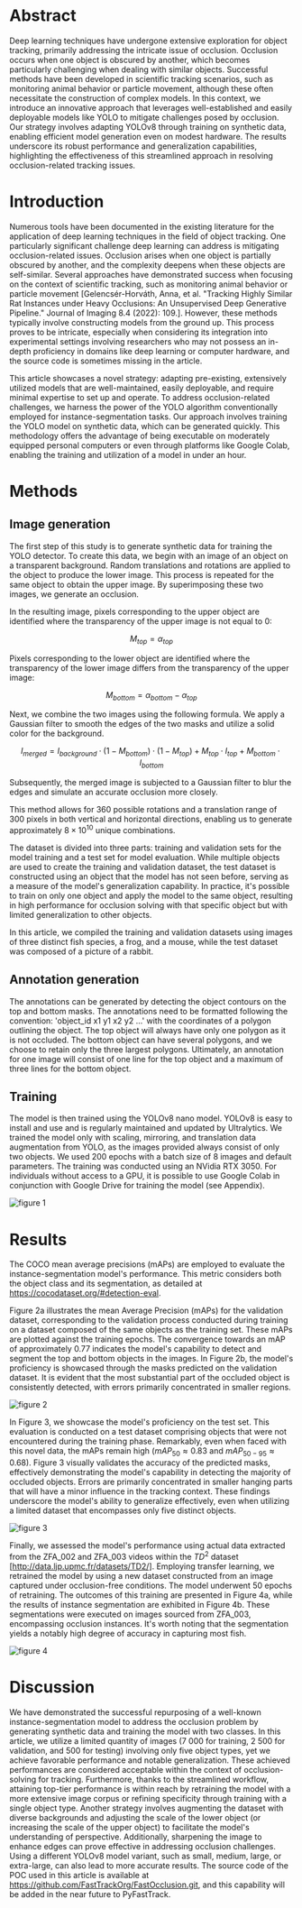 # Abstract
Deep learning techniques have undergone extensive exploration for object tracking, primarily addressing the intricate issue of occlusion. Occlusion occurs when one object is obscured by another, which becomes particularly challenging when dealing with similar objects. Successful methods have been developed in scientific tracking scenarios, such as monitoring animal behavior or particle movement, although these often necessitate the construction of complex models. In this context, we introduce an innovative approach that leverages well-established and easily deployable models like YOLO to mitigate challenges posed by occlusion. Our strategy involves adapting YOLOv8 through training on synthetic data, enabling efficient model generation even on modest hardware. The results underscore its robust performance and generalization capabilities, highlighting the effectiveness of this streamlined approach in resolving occlusion-related tracking issues.

# Introduction
Numerous tools have been documented in the existing literature for the application of deep learning techniques in the field of object tracking. One particularly significant challenge deep learning can address is mitigating occlusion-related issues. Occlusion arises when one object is partially obscured by another, and the complexity deepens when these objects are self-similar. Several approaches have demonstrated success when focusing on the context of scientific tracking, such as monitoring animal behavior or particle movement [Gelencsér-Horváth, Anna, et al. "Tracking Highly Similar Rat Instances under Heavy Occlusions: An Unsupervised Deep Generative Pipeline." Journal of Imaging 8.4 (2022): 109.]. However, these methods typically involve constructing models from the ground up. This process proves to be intricate, especially when considering its integration into experimental settings involving researchers who may not possess an in-depth proficiency in domains like deep learning or computer hardware, and the source code is sometimes missing in the article.

This article showcases a novel strategy: adapting pre-existing, extensively utilized models that are well-maintained, easily deployable, and require minimal expertise to set up and operate. To address occlusion-related challenges, we harness the power of the YOLO algorithm conventionally employed for instance-segmentation tasks. Our approach involves training the YOLO model on synthetic data, which can be generated quickly. This methodology offers the advantage of being executable on moderately equipped personal computers or even through platforms like Google Colab, enabling the training and utilization of a model in under an hour.

# Methods
## Image generation
The first step of this study is to generate synthetic data for training the YOLO detector. To create this data, we begin with an image of an object on a transparent background. Random translations and rotations are applied to the object to produce the lower image. This process is repeated for the same object to obtain the upper image. By superimposing these two images, we generate an occlusion.

In the resulting image, pixels corresponding to the upper object are identified where the transparency of the upper image is not equal to 0:

$$ M_{top} = \alpha_{top}$$

Pixels corresponding to the lower object are identified where the transparency of the lower image differs from the transparency of the upper image:

$$ M_{bottom} = \alpha_{bottom} - \alpha_{top} $$

Next, we combine the two images using the following formula. We apply a Gaussian filter to smooth the edges of the two masks and utilize a solid color for the background.

$$ I_{merged} = I_{background} \cdot (1 - M_{bottom}) \cdot (1 - M_{top}) + M_{top} \cdot I_{top} + M_{bottom} \cdot I_{bottom} $$

Subsequently, the merged image is subjected to a Gaussian filter to blur the edges and simulate an accurate occlusion more closely.

This method allows for 360 possible rotations and a translation range of 300 pixels in both vertical and horizontal directions, enabling us to generate approximately $8 \times 10^{10}$ unique combinations.

The dataset is divided into three parts: training and validation sets for the model training and a test set for model evaluation. While multiple objects are used to create the training and validation dataset, the test dataset is constructed using an object that the model has not seen before, serving as a measure of the model's generalization capability.
In practice, it's possible to train on only one object and apply the model to the same object, resulting in high performance for occlusion solving with that specific object but with limited generalization to other objects.

In this article, we compiled the training and validation datasets using images of three distinct fish species, a frog, and a mouse, while the test dataset was composed of a picture of a rabbit.

## Annotation generation
The annotations can be generated by detecting the object contours on the top and bottom masks. The annotations need to be formatted following the convention: 'object_id x1 y1 x2 y2 ...' with the coordinates of a polygon outlining the object. The top object will always have only one polygon as it is not occluded. The bottom object can have several polygons, and we choose to retain only the three largest polygons. Ultimately, an annotation for one image will consist of one line for the top object and a maximum of three lines for the bottom object.

## Training
The model is then trained using the YOLOv8 nano model. YOLOv8 is easy to install and use and is regularly maintained and updated by Ultralytics. We trained the model only with scaling, mirroring, and translation data augmentation from YOLO, as the images provided always consist of only two objects. We used 200 epochs with a batch size of 8 images and default parameters. The training was conducted using an NVidia RTX 3050. For individuals without access to a GPU, it is possible to use Google Colab in conjunction with Google Drive for training the model (see Appendix).

![figure 1](paper/figure_1.png)

# Results
The COCO mean average precisions (mAPs) are employed to evaluate the instance-segmentation model's performance. This metric considers both the object class and its segmentation, as detailed at https://cocodataset.org/#detection-eval.

Figure 2a illustrates the mean Average Precision (mAPs) for the validation dataset, corresponding to the validation process conducted during training on a dataset composed of the same objects as the training set. These mAPs are plotted against the training epochs. The convergence towards an mAP of approximately 0.77 indicates the model's capability to detect and segment the top and bottom objects in the images. In Figure 2b, the model's proficiency is showcased through the masks predicted on the validation dataset. It is evident that the most substantial part of the occluded object is consistently detected, with errors primarily concentrated in smaller regions.

![figure 2](paper/figure_2.png)

In Figure 3, we showcase the model's proficiency on the test set. This evaluation is conducted on a test dataset comprising objects that were not encountered during the training phase. Remarkably, even when faced with this novel data, the mAPs remain high ($mAP_{50} \approx 0.83$ and $mAP_{50-95} \approx 0.68$). Figure 3 visually validates the accuracy of the predicted masks, effectively demonstrating the model's capability in detecting the majority of occluded objects. Errors are primarily concentrated in smaller hanging parts that will have a minor influence in the tracking context. These findings underscore the model's ability to generalize effectively, even when utilizing a limited dataset that encompasses only five distinct objects.

![figure 3](paper/figure_3.png)

Finally, we assessed the model's performance using actual data extracted from the ZFA_002 and ZFA_003 videos within the $TD^2$ dataset [http://data.ljp.upmc.fr/datasets/TD2/]. Employing transfer learning, we retrained the model by using a new dataset constructed from an image captured under occlusion-free conditions. The model underwent 50 epochs of retraining. The outcomes of this training are presented in Figure 4a, while the results of instance segmentation are exhibited in Figure 4b. These segmentations were executed on images sourced from ZFA_003, encompassing occlusion instances. It's worth noting that the segmentation yields a notably high degree of accuracy in capturing most fish.

![figure 4](paper/figure_4.png)

# Discussion
We have demonstrated the successful repurposing of a well-known instance-segmentation model to address the occlusion problem by generating synthetic data and training the model with two classes. In this article, we utilize a limited quantity of images (7 000 for training, 2 500 for validation, and 500 for testing) involving only five object types, yet we achieve favorable performance and notable generalization. These achieved performances are considered acceptable within the context of occlusion-solving for tracking.
Furthermore, thanks to the streamlined workflow, attaining top-tier performance is within reach by retraining the model with a more extensive image corpus or refining specificity through training with a single object type. Another strategy involves augmenting the dataset with diverse backgrounds and adjusting the scale of the lower object (or increasing the scale of the upper object) to facilitate the model's understanding of perspective. Additionally, sharpening the image to enhance edges can prove effective in addressing occlusion challenges. Using a different YOLOv8 model variant, such as small, medium, large, or extra-large, can also lead to more accurate results.
The source code of the POC used in this article is available at https://github.com/FastTrackOrg/FastOcclusion.git, and this capability will be added in the near future to PyFastTrack.
